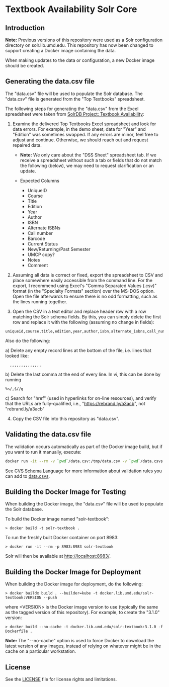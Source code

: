 # Textbook Availability Solr Core

## Introduction

**Note:** Previous versions of this repository were used as a Solr configuration
directory on solr.lib.umd.edu. This repository has now been changed to support
creating a Docker image containing the data.

When making updates to the data or configuration, a new Docker image should
be created.

## Generating the data.csv file

The "data.csv" file will be used to populate the Solr database. The "data.csv"
file is generated from the "Top Textbooks" spreadsheet.

The following steps for generating the "data.csv" from the Excel spreadsheet
were taken from [SolrDB Project: Textbook Availability](https://confluence.umd.edu/display/LIB/SolrDB+Project%3A+Textbook+Availability):

1) Examine the delivered Top Textbooks Excel spreadsheet and look for data
   errors. For example, in the demo sheet, data for "Year" and "Edition" was
   sometimes swapped. If any errors are minor, feel free to adjust and continue.
   Otherwise, we should reach out and request repaired data.

   * **Note:** We only care about the "DSS Sheet" spreadsheet tab. If we receive
   a spreadsheet without such a tab or fields that do not match the following
   (below), we may need to request clarification or an update.

   * Expected Columns
     * UniqueID
     * Course
     * Title
     * Edition
     * Year
     * Author
     * ISBN
     * Alternate ISBNs
     * Call number
     * Barcode
     * Current Status
     * New/Returning/Past Semester
     * UMCP copy?
     * Notes
     * Comment

2) Assuming all data is correct or fixed, export the spreadsheet to CSV and
  place somewhere easily accessible from the command line. For the export, I
  recommend using Excel's "Comma Separated Values (.csv)" format (in the
  "Specialty Formats" section) over the MS-DOS option. Open the file
  afterwards to ensure there is no odd formatting, such as the lines running
  together.

3) Open the CSV in a text editor and replace header row with a row matching the
  Solr schema fields. By this, you can simply delete the first row and replace
  it with the following (assuming no change in fields):

  ```
  uniqueid,course,title,edition,year,author,isbn,alternate_isbns,call_number,bar_code,current_status,new_returning_past_semester,umcp_copy,test_notes,comment
  ```

  Also do the following:

  a) Delete any empty record lines at the bottom of the file, i.e. lines that looked like:

  ```
  	,,,,,,,,,,,,,,
  ```

  b) Delete the last comma at the end of every line. In vi, this can be done by running

  ```
  %s/,$//g
  ```

  c) Search for "href" (used in hyperlinks for on-line resources), and verify
     that the URLs are fully-qualified, i.e., "https://rebrand.ly/a3acb", not
     "rebrand.ly/a3acb"

4) Copy the CSV file into this repository as "data.csv".

## Validating the data.csv file

The validation occurs automatically as part of the Docker image build, but if you want to run it manually, execute:

```bash
docker run -it --rm -v `pwd`/data.csv:/tmp/data.csv -v `pwd`/data.csvs:/tmp/data.csvs docker.lib.umd.edu/csv-validator:1.1.5-umd-0 validate /tmp/data.csv /tmp/data.csvs
```

See [CVS Schema Language](http://digital-preservation.github.io/csv-schema/csv-schema-1.1.html) for more information about validation rules you can add to [data.csvs](data.csvs).

## Building the Docker Image for Testing

When building the Docker image, the "data.csv" file will be used to populate
the Solr database.

To build the Docker image named "solr-textbook":

```
> docker build -t solr-textbook .
```

To run the freshly built Docker container on port 8983:

```
> docker run -it --rm -p 8983:8983 solr-textbook
```

Solr will then be available at [http://localhost:8983/](http://localhost:8983/).

## Building the Docker Image for Deployment

When building the Docker image for deployment, do the following:

```
> docker buildx build . --builder=kube -t docker.lib.umd.edu/solr-textbook:VERSION --push
```

where \<VERSION> is the Docker image version to use (typically the same as the
tagged version of this repository). For example, to create the "3.1.0" version:

```
> docker build --no-cache -t docker.lib.umd.edu/solr-textbook:3.1.0 -f Dockerfile .
```

**Note:** The "--no-cache" option is used to force Docker to download the latest
version of any images, instead of relying on whatever might be in the cache on a
particular workstation.

## License

See the [LICENSE](LICENSE.txt) file for license rights and limitations.
